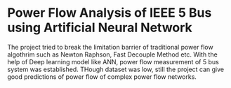 # Power Flow Analysis of IEEE 5 Bus using Artificial Neural Network
The project tried to break the limitation barrier of traditional power flow algothrim such as Newton Raphson, Fast Decouple Method etc. With the help of Deep learning model like ANN, power flow measurement of 5 bus system was established. THough dataset was low, still the project can give good predictions of power flow of complex power flow networks.  
